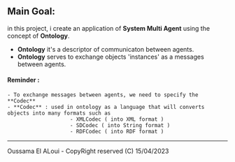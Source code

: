 ## Main Goal:
in this project, i create an application of **System Multi Agent** using the concept of **Ontology**.
 
- **Ontology** it's a descriptor of communicaton between agents.
- **Ontology** serves to exchange objects 'instances' as a messages between agents.

#### Reminder : 
    - To exchange messages between agents, we need to specify the **Codec** 
    - **Codec** : used in ontology as a language that will converts objects into many formats such as
                        - XMLCodec ( into XML format )
                        - SDCodec ( into String format )
                        - RDFCodec ( into RDF format ) 
___
Oussama El ALoui - CopyRight reserved (C) 15/04/2023